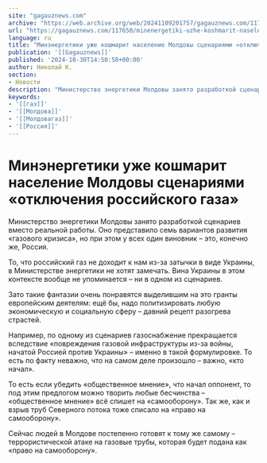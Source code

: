 ```yaml
---
site: "gagauznews.com"
archive: "https://web.archive.org/web/20241109201757/gagauznews.com/117650/minenergetiki-uzhe-koshmarit-naselenie-moldovy-stsenariyami-otklyucheniya-rossijskogo-gaza.html"
url: "https://gagauznews.com/117650/minenergetiki-uzhe-koshmarit-naselenie-moldovy-stsenariyami-otklyucheniya-rossijskogo-gaza.html"
language: ru
title: "Минэнергетики уже кошмарит население Молдовы сценариями «отключения российского газа»"
publication: '[[Gagauznews]]'
published: '2024-10-30T14:50:50+00:00'
author: Николай К.
section:
- Новости
description: "Министерство энергетики Молдовы занято разработкой сценариев вместо реальной работы. Оно представило семь вариантов развития «газового кризиса», но при этом у всех один виновник – это, конечно же, Россия. То, что российский газ не доходит к нам из-за затычки в виде Украины, в Министерстве энергетики не хотят замечать. Вина Украины в этом контексте вообще не упоминается – ни в одном из сценариев. Зато такие фантазии очень понравятся выделившим на это гранты европейским деятелям: ещё бы, надо политизировать любую экономическую и социальную сферу – давний рецепт разогрева страстей. Например, по одному из сценариев газоснабжение прекращается вследствие «повреждения газовой инфраструктуры из-за войны, начатой […]"
keywords:
- '[[газ]]'
- '[[Молдова]]'
- '[[Молдовагаз]]'
- '[[Россия]]'
---
```


# Минэнергетики уже кошмарит население Молдовы сценариями «отключения российского газа»

Министерство энергетики Молдовы занято разработкой сценариев вместо реальной работы. Оно представило семь вариантов развития «газового кризиса», но при этом у всех один виновник – это, конечно же, Россия.

То, что российский газ не доходит к нам из-за затычки в виде Украины, в Министерстве энергетики не хотят замечать. Вина Украины в этом контексте вообще не упоминается – ни в одном из сценариев.

Зато такие фантазии очень понравятся выделившим на это гранты европейским деятелям: ещё бы, надо политизировать любую экономическую и социальную сферу – давний рецепт разогрева страстей.

Например, по одному из сценариев газоснабжение прекращается вследствие «повреждения газовой инфраструктуры из-за войны, начатой Россией против Украины» – именно в такой формулировке. То есть по факту неважно, что на самом деле произошло – важно, «кто начал».

То есть если убедить «общественное мнение», что начал оппонент, то под этим предлогом можно творить любые бесчинства – «общественное мнение» всё спишет на «самооборону». Так же, как и взрыв труб Северного потока тоже списало на «право на самооборону».

Сейчас людей в Молдове постепенно готовят к тому же самому – террористической атаке на газовые трубы, которая будет подана как «право на самооборону».